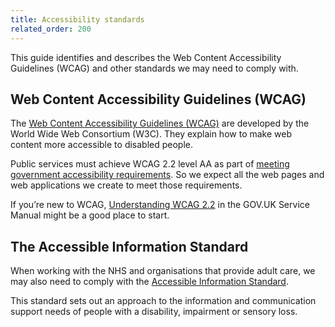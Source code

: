 ```yaml
---
title: Accessibility standards
related_order: 200
---
```


This guide identifies and describes the Web Content Accessibility Guidelines (WCAG) and other standards we may need to comply with.

## Web Content Accessibility Guidelines (WCAG)

The [Web Content Accessibility Guidelines (WCAG)](https://www.w3.org/WAI/standards-guidelines/wcag/) are developed by the 
World Wide Web Consortium (W3C). They explain how to make web content more accessible to disabled people.

Public services must achieve WCAG 2.2 level AA as part of
[meeting government accessibility requirements](/introduction/obligations#public-sector-bodies-accessibility-regulations).
So we expect all the web pages and web applications we create to meet those requirements.

If you’re new to WCAG, [Understanding WCAG 2.2](https://www.gov.uk/service-manual/helping-people-to-use-your-service/understanding-wcag)
in the GOV.UK Service Manual might be a good place to start.

## The Accessible Information Standard

When working with the NHS and organisations that provide adult care, we may also need to comply with the
[Accessible Information Standard](https://www.england.nhs.uk/about/equality/equality-hub/patient-equalities-programme/equality-frameworks-and-information-standards/accessibleinfo/).

This standard sets out an approach to the information and communication support needs of people with a
disability, impairment or sensory loss.
